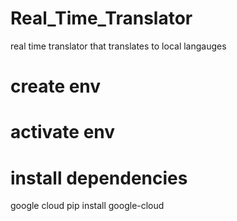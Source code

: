 # Real_Time_Translator
real time translator that translates to local langauges
# create env 
# activate env
# install dependencies
   google cloud
  pip install google-cloud

